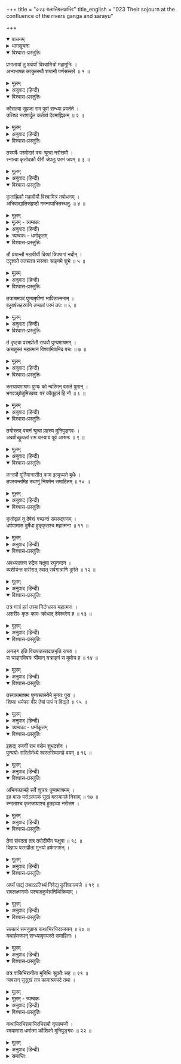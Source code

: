 +++
title = "०२३ बलातिबलप्राप्तिः"
title_english = "023 Their sojourn at the confluence of the rivers ganga and sarayu"

+++
<details open><summary>वाचनम्</summary>
<div caption="श्रीराम-हरिसीताराममूर्ति-घनपाठिभ्यां वचनम्" class="audioEmbed" src="https://archive.org/download/Ramayana-recitation-Sriram-harisItArAmamUrti-Ghanapaati-v2/Kanda_1/Kanda_1_BK-023-Balaathi_balaa_Prapthihi.mp3"></div>
</details>

<details><summary>भागसूचना</summary>

23. विश्वामित्रसहित श्रीराम और लक्ष्मणका सरयू-गंगासंगमके समीप पुण्य आश्रममें रातको ठहरना
</details>

<details open><summary>विश्वास-प्रस्तुतिः</summary>

प्रभातायां तु शर्वर्यां विश्वामित्रो महामुनिः ।  
अभ्यभाषत काकुत्स्थौ शयानौ पर्णसंस्तरे ॥ १ ॥
</details>

<details><summary>मूलम्</summary>

प्रभातायां तु शर्वर्यां विश्वामित्रो महामुनिः ।  
अभ्यभाषत काकुत्स्थौ शयानौ पर्णसंस्तरे ॥ १ ॥
</details>

<details><summary>अनुवाद (हिन्दी)</summary>

जब रात बीती और प्रभात हुआ, तब महामुनि विश्वामित्रने तिनकों और पत्तोंके बिछौनेपर सोये हुए उन दोनों ककुत्स्थवंशी राजकुमारोंसे कहा— ॥ १ ॥
</details>

<details open><summary>विश्वास-प्रस्तुतिः</summary>

कौसल्या सुप्रजा राम पूर्वा सन्ध्या प्रवर्तते ।  
उत्तिष्ठ नरशार्दूल कर्तव्यं दैवमाह्निकम् ॥ २ ॥
</details>

<details><summary>मूलम्</summary>

कौसल्या सुप्रजा राम पूर्वा सन्ध्या प्रवर्तते ।  
उत्तिष्ठ नरशार्दूल कर्तव्यं दैवमाह्निकम् ॥ २ ॥
</details>

<details><summary>अनुवाद (हिन्दी)</summary>

‘नरश्रेष्ठ राम! तुम्हारे-जैसे पुत्रको पाकर महारानी कौसल्या सुपुत्रजननी कही जाती हैं । यह देखो, प्रातःकालकी संध्याका समय हो रहा है; उठो और प्रतिदिन किये जानेवाले देवसम्बन्धी कार्योंको पूर्ण करो’ ॥ २ ॥
</details>

<details open><summary>विश्वास-प्रस्तुतिः</summary>

तस्यर्षेः परमोदारं वचः श्रुत्वा नरोत्तमौ ।  
स्नात्वा कृतोदकौ वीरौ जेपतुः परमं जपम् ॥ ३ ॥
</details>

<details><summary>मूलम्</summary>

तस्यर्षेः परमोदारं वचः श्रुत्वा नरोत्तमौ ।  
स्नात्वा कृतोदकौ वीरौ जेपतुः परमं जपम् ॥ ३ ॥
</details>

<details><summary>अनुवाद (हिन्दी)</summary>

महर्षिका यह परम उदार वचन सुनकर उन दोनों नरश्रेष्ठ वीरोंने स्नान करके देवताओंका तर्पण किया और फिर वे परम उत्तम जपनीय मन्त्र गायत्रीका जप करने लगे ॥ ३ ॥
</details>

<details open><summary>विश्वास-प्रस्तुतिः</summary>

कृताह्निकौ महावीर्यौ विश्वामित्रं तपोधनम् ।  
अभिवाद्यातिसंहृष्टौ गमनायाभितस्थतुः ॥ ४ ॥
</details>

<details><summary>मूलम्</summary>

कृताह्निकौ महावीर्यौ विश्वामित्रं तपोधनम् ।  
अभिवाद्यातिसंहृष्टौ गमनायाभितस्थतुः ॥ ४ ॥
</details>

<details><summary>मूलम् - त्र्यम्बकः</summary>

कृताह्निकौ महा-वीर्यौ विश्वामित्रं तपोधनम् ।  
> अभिवाद्याभिसंहृष्टौ गमनायोपतस्थतुः ॥
</details>

<details><summary>अनुवाद (हिन्दी)</summary>

नित्यकर्म समाप्त करके महापराक्रमी श्रीराम और लक्ष्मण अत्यन्त प्रसन्न हो तपोधन विश्वामित्रको प्रणाम करके वहाँसे आगे जानेको उद्यत हो गये ॥ ४ ॥
</details>

<details><summary>त्र्यम्बकः - धर्माकूतम्</summary>

अनेन प्रातरुत्थान-ध्यान-वन्दनादि कृत्वा गुर्वभिवादनं कर्तव्यम् इति सूचितम् । तथा च मनुः — 

> अभिवादन-शीलस्य नित्यं वृद्धोपसेविनः ।  
> चत्वारि तस्य वर्धन्ते ह्यायुः प्रज्ञा यशो बलम् । 

कामन्दके ऽपि — 

> वर्धयन्न् इह धर्मार्थौ सेवितौ सद्भिरादरात् ।  
> निगृहीतेन्द्रिय-ग्रामः कुर्वीत गुरु-सेवनम् । 

इति । ततो राघवौ गङ्गा-सरयू-संगमे ऋष्याश्रमं दृष्ट्वा विश्वामित्रं पप्रच्छतुः । स च —

> तयोस् तद्-वचनं श्रुत्वा प्रहस्य मुनि-पुंगवः ।  
> अब्रवीच् छ्रूयतां राम यस्यायं पूर्व आश्रमः ॥  

> कंदर्पो मूर्तिमान् आसीत् काम इत्य् उच्यते बुधैः ।  
> तपस्यन्तम् इह स्थाणुं नियमेन समाहितम् ॥  

> कृतोद्वाहं तु देवेशं गच्छन्तं स-मरुद्-गणम् ।  
> धर्षयामास दुर्मेधा हुंकृतश् च महात्मना ॥  

> दग्धश् चाभूद् धि रुद्रेण चक्षुषा रघुनन्दन ।  
> व्यशीर्यन्त शरीरात् स्वात् सर्व-गात्राणि दुर्मतेः ॥  

> अनङ्ग इति विख्यातस् तदा-प्रभृति राघव ।  
> स चाङ्ग-विषयः श्रीमान् यत्राङ्गं स मुमोच ह ॥  
</details>

<details open><summary>विश्वास-प्रस्तुतिः</summary>

तौ प्रयान्तौ महावीर्यौ दिव्यां त्रिपथगां नदीम् ।  
ददृशाते ततस्तत्र सरय्वाः सङ्गमे शुभे ॥ ५ ॥
</details>

<details><summary>मूलम्</summary>

तौ प्रयान्तौ महावीर्यौ दिव्यां त्रिपथगां नदीम् ।  
ददृशाते ततस्तत्र सरय्वाः सङ्गमे शुभे ॥ ५ ॥
</details>

<details><summary>अनुवाद (हिन्दी)</summary>

जाते-जाते उन महाबली राजकुमारोंने गंगा और सरयूके शुभ संगमपर पहुँचकर वहाँ दिव्य त्रिपथगा नदी गंगाजीका दर्शन किया ॥ ५ ॥
</details>

<details open><summary>विश्वास-प्रस्तुतिः</summary>

तत्राश्रमपदं पुण्यमृषीणां भावितात्मनाम् ।  
बहुवर्षसहस्राणि तप्यतां परमं तपः ॥ ६ ॥
</details>

<details><summary>मूलम्</summary>

तत्राश्रमपदं पुण्यमृषीणां भावितात्मनाम् ।  
बहुवर्षसहस्राणि तप्यतां परमं तपः ॥ ६ ॥
</details>

<details><summary>अनुवाद (हिन्दी)</summary>

संगमके पास ही शुद्ध अन्तःकरणवाले महर्षियोंका एक पवित्र आश्रम था, जहाँ वे कई हजार वर्षोंसे तीव्र तपस्या करते थे ॥ ६ ॥
</details>

<details open><summary>विश्वास-प्रस्तुतिः</summary>

तं दृष्ट्वा परमप्रीतौ राघवौ पुण्यमाश्रमम् ।  
ऊचतुस्तं महात्मानं विश्वामित्रमिदं वचः ॥ ७ ॥
</details>

<details><summary>मूलम्</summary>

तं दृष्ट्वा परमप्रीतौ राघवौ पुण्यमाश्रमम् ।  
ऊचतुस्तं महात्मानं विश्वामित्रमिदं वचः ॥ ७ ॥
</details>

<details><summary>अनुवाद (हिन्दी)</summary>

उस पवित्र आश्रमको देखकर रघुकुलरत्न श्रीराम और लक्ष्मण बड़े प्रसन्न हुए । उन्होंने महात्मा विश्वामित्रसे यह बात कही— ॥ ७ ॥
</details>

<details open><summary>विश्वास-प्रस्तुतिः</summary>

कस्यायमाश्रमः पुण्यः को न्वस्मिन् वसते पुमान् ।  
भगवञ्छ्रोतुमिच्छावः परं कौतूहलं हि नौ ॥ ८ ॥
</details>

<details><summary>मूलम्</summary>

कस्यायमाश्रमः पुण्यः को न्वस्मिन् वसते पुमान् ।  
भगवञ्छ्रोतुमिच्छावः परं कौतूहलं हि नौ ॥ ८ ॥
</details>

<details><summary>अनुवाद (हिन्दी)</summary>

‘भगवन्! यह किसका पवित्र आश्रम है? और इसमें कौन पुरुष निवास करता है? यह हम दोनों सुनना चाहते हैं । इसके लिये हमारे मनमें बड़ी उत्कण्ठा है’ ॥ ८ ॥
</details>

<details open><summary>विश्वास-प्रस्तुतिः</summary>

तयोस्तद् वचनं श्रुत्वा प्रहस्य मुनिपुङ्गवः ।  
अब्रवीच्छ्रूयतां राम यस्यायं पूर्व आश्रमः ॥ ९ ॥
</details>

<details><summary>मूलम्</summary>

तयोस्तद् वचनं श्रुत्वा प्रहस्य मुनिपुङ्गवः ।  
अब्रवीच्छ्रूयतां राम यस्यायं पूर्व आश्रमः ॥ ९ ॥
</details>

<details><summary>अनुवाद (हिन्दी)</summary>

उन दोनोंका यह वचन सुनकर मुनिश्रेष्ठ विश्वामित्र हँसते हुए बोले—‘राम! यह आश्रम पहले जिसके अधिकारमें रहा है, उसका परिचय देता हूँ, सुनो ॥ ९ ॥
</details>

<details open><summary>विश्वास-प्रस्तुतिः</summary>

कन्दर्पो मूर्तिमानासीत् काम इत्युच्यते बुधैः ।  
तपस्यन्तमिह स्थाणुं नियमेन समाहितम् ॥ १० ॥
</details>

<details><summary>मूलम्</summary>

कन्दर्पो मूर्तिमानासीत् काम इत्युच्यते बुधैः ।  
तपस्यन्तमिह स्थाणुं नियमेन समाहितम् ॥ १० ॥
</details>

<details><summary>अनुवाद (हिन्दी)</summary>

‘विद्वान् पुरुष जिसे काम कहते हैं, वह कन्दर्प पूर्वकालमें मूर्तिमान् था—शरीर धारण करके विचरता था । उन दिनों भगवान् स्थाणु (शिव) इसी आश्रममें चित्तको एकाग्र करके नियमपूर्वक तपस्या करते थे ॥ १० ॥
</details>

<details open><summary>विश्वास-प्रस्तुतिः</summary>

कृतोद्वाहं तु देवेशं गच्छन्तं समरुद्‍गणम् ।  
धर्षयामास दुर्मेधा हुङ्कृतश्च महात्मना ॥ ११ ॥
</details>

<details><summary>मूलम्</summary>

कृतोद्वाहं तु देवेशं गच्छन्तं समरुद्‍गणम् ।  
धर्षयामास दुर्मेधा हुङ्कृतश्च महात्मना ॥ ११ ॥
</details>

<details><summary>अनुवाद (हिन्दी)</summary>

‘एक दिन समाधिसे उठकर देवेश्वर शिव मरुद्‍गणोंके साथ कहीं जा रहे थे । उसी समय दुर्बुद्धि कामने उनपर आक्रमण किया । यह देख महात्मा शिवने हुङ्कार करके उसे रोका ॥ ११ ॥
</details>

<details open><summary>विश्वास-प्रस्तुतिः</summary>

अवध्यातश्च रुद्रेण चक्षुषा रघुनन्दन ।  
व्यशीर्यन्त शरीरात् स्वात् सर्वगात्राणि दुर्मते ॥ १२ ॥
</details>

<details><summary>मूलम्</summary>

अवध्यातश्च रुद्रेण चक्षुषा रघुनन्दन ।  
व्यशीर्यन्त शरीरात् स्वात् सर्वगात्राणि दुर्मते ॥ १२ ॥
</details>

<details><summary>अनुवाद (हिन्दी)</summary>

‘रघुनन्दन! भगवान् रुद्रने रोषभरी दृष्टिसे अवहेलना-पूर्वक उसकी ओर देखा; फिर तो उस दुर्बुद्धिके सारे अंग उसके शरीरसे जीर्ण-शीर्ण होकर गिर गये ॥ १२ ॥
</details>

<details open><summary>विश्वास-प्रस्तुतिः</summary>

तत्र गात्रं हतं तस्य निर्दग्धस्य महात्मनः ।  
अशरीरः कृतः कामः क्रोधाद् देवेश्वरेण ह ॥ १३ ॥
</details>

<details><summary>मूलम्</summary>

तत्र गात्रं हतं तस्य निर्दग्धस्य महात्मनः ।  
अशरीरः कृतः कामः क्रोधाद् देवेश्वरेण ह ॥ १३ ॥
</details>

<details><summary>अनुवाद (हिन्दी)</summary>

‘वहाँ दग्ध हुए महामना कन्दर्पका शरीर नष्ट हो गया । देवेश्वर रुद्रने अपने क्रोधसे कामको अंगहीन कर दिया ॥ १३ ॥
</details>

<details open><summary>विश्वास-प्रस्तुतिः</summary>

अनङ्ग इति विख्यातस्तदाप्रभृति राघव ।  
स चाङ्गविषयः श्रीमान् यत्राङ्गं स मुमोच ह ॥ १४ ॥
</details>

<details><summary>मूलम्</summary>

अनङ्ग इति विख्यातस्तदाप्रभृति राघव ।  
स चाङ्गविषयः श्रीमान् यत्राङ्गं स मुमोच ह ॥ १४ ॥
</details>

<details><summary>अनुवाद (हिन्दी)</summary>

‘राम! तभीसे वह ‘अनंग’ नामसे विख्यात हुआ । शोभाशाली कन्दर्पने जहाँ अपना अंग छोड़ा था, वह प्रदेश अंगदेशके नामसे विख्यात हुआ ॥ १४ ॥
</details>

<details open><summary>विश्वास-प्रस्तुतिः</summary>

तस्यायमाश्रमः पुण्यस्तस्येमे मुनयः पुरा ।  
शिष्या धर्मपरा वीर तेषां पापं न विद्यते ॥ १५ ॥
</details>

<details><summary>मूलम्</summary>

तस्यायमाश्रमः पुण्यस्तस्येमे मुनयः पुरा ।  
शिष्या धर्मपरा वीर तेषां पापं न विद्यते ॥ १५ ॥
</details>

<details><summary>अनुवाद (हिन्दी)</summary>

‘यह उन्हीं महादेवजीका पुण्य आश्रम है । वीर! ये मुनिलोग पूर्वकालमें उन्हीं स्थाणुके धर्मपरायण शिष्य थे । इनका सारा पाप नष्ट हो गया है ॥ १५ ॥
</details>

<details><summary>त्र्यम्बकः - धर्माकूतम्</summary>

इत्य्-अनेन महा-पुरुष-द्रोहिणो दुर्बलस्य स्वरूप-नाशो ऽपि भवति महा-पुरुष-द्रोहः सर्वथा न कर्तव्य इति सूचितम् ॥
</details>

<details open><summary>विश्वास-प्रस्तुतिः</summary>

इहाद्य रजनीं राम वसेम शुभदर्शन ।  
पुण्ययोः सरितोर्मध्ये श्वस्तरिष्यामहे वयम् ॥ १६ ॥
</details>

<details><summary>मूलम्</summary>

इहाद्य रजनीं राम वसेम शुभदर्शन ।  
पुण्ययोः सरितोर्मध्ये श्वस्तरिष्यामहे वयम् ॥ १६ ॥
</details>

<details><summary>अनुवाद (हिन्दी)</summary>

‘शुभदर्शन राम! आजकी रातमें हमलोग यहीं इन पुण्यसलिला सरिताओंके बीचमें निवास करें । कल सबेरे इन्हें पार करेंगे ॥ १६ ॥
</details>

<details open><summary>विश्वास-प्रस्तुतिः</summary>

अभिगच्छामहे सर्वे शुचयः पुण्यमाश्रमम् ।  
इह वासः परोऽस्माकं सुखं वत्स्यामहे निशाम् ॥ १७ ॥  
स्नाताश्च कृतजप्याश्च हुतहव्या नरोत्तम ।
</details>

<details><summary>मूलम्</summary>

अभिगच्छामहे सर्वे शुचयः पुण्यमाश्रमम् ।  
इह वासः परोऽस्माकं सुखं वत्स्यामहे निशाम् ॥ १७ ॥  
स्नाताश्च कृतजप्याश्च हुतहव्या नरोत्तम ।
</details>

<details><summary>अनुवाद (हिन्दी)</summary>

‘हम सब लोग पवित्र होकर इस पुण्य आश्रममें चलें । यहाँ रहना हमारे लिये बहुत उत्तम होगा । नरश्रेष्ठ! यहाँ स्नान करके जप और हवन करनेके बाद हम रातमें बड़े सुखसे रहेंगे’ ॥ १७ १/२ ॥
</details>

<details open><summary>विश्वास-प्रस्तुतिः</summary>

तेषां संवदतां तत्र तपोदीर्घेण चक्षुषा ॥ १८ ॥  
विज्ञाय परमप्रीता मुनयो हर्षमागमन् ।
</details>

<details><summary>मूलम्</summary>

तेषां संवदतां तत्र तपोदीर्घेण चक्षुषा ॥ १८ ॥  
विज्ञाय परमप्रीता मुनयो हर्षमागमन् ।
</details>

<details><summary>अनुवाद (हिन्दी)</summary>

वे लोग वहाँ इस प्रकार आपसमें बातचीत कर ही रहे थे कि उस आश्रममें निवास करनेवाले मुनि तपस्याद्वारा प्राप्त हुई दूर दृष्टिसे उनका आगमन जानकर मन-ही-मन बड़े प्रसन्न हुए । उनके हृदयमें हर्षजनित उल्लास छा गया ॥ १८ १/२ ॥
</details>

<details open><summary>विश्वास-प्रस्तुतिः</summary>

अर्घ्यं पाद्यं तथाऽऽतिथ्यं निवेद्य कुशिकात्मजे ॥ १९ ॥  
रामलक्ष्मणयोः पश्चादकुर्वन्नतिथिक्रियाम् ।
</details>

<details><summary>मूलम्</summary>

अर्घ्यं पाद्यं तथाऽऽतिथ्यं निवेद्य कुशिकात्मजे ॥ १९ ॥  
रामलक्ष्मणयोः पश्चादकुर्वन्नतिथिक्रियाम् ।
</details>

<details><summary>अनुवाद (हिन्दी)</summary>

उन्होंने विश्वामित्रजीको अर्घ्य, पाद्य और अतिथि-सत्कारकी सामग्री अर्पित करनेके बाद श्रीराम और लक्ष्मणका भी आतिथ्य किया ॥ १९ १/२ ॥
</details>

<details open><summary>विश्वास-प्रस्तुतिः</summary>

सत्कारं समनुप्राप्य कथाभिरभिरञ्जयन् ॥ २० ॥  
यथार्हमजपन् सन्ध्यामृषयस्ते समाहिताः ।
</details>

<details><summary>मूलम्</summary>

सत्कारं समनुप्राप्य कथाभिरभिरञ्जयन् ॥ २० ॥  
यथार्हमजपन् सन्ध्यामृषयस्ते समाहिताः ।
</details>

<details><summary>अनुवाद (हिन्दी)</summary>

यथोचित सत्कार करके उन मुनियोंने इन अतिथियोंका भाँति-भाँतिकी कथा-वार्ताओंद्वारा मनोरञ्जन किया । फिर उन महर्षियोंने एकाग्रचित्त होकर यथावत् संध्यावन्दन एवं जप किया ॥ २० १/२ ॥
</details>

<details open><summary>विश्वास-प्रस्तुतिः</summary>

तत्र वासिभिरानीता मुनिभिः सुव्रतैः सह ॥ २१ ॥  
न्यवसन् सुसुखं तत्र कामाश्रमपदे तथा ।
</details>

<details><summary>मूलम्</summary>

तत्र वासिभिरानीता मुनिभिः सुव्रतैः सह ॥ २१ ॥  
न्यवसन् सुसुखं तत्र कामाश्रमपदे तथा ।
</details>

<details><summary>मूलम् - त्र्यम्बकः</summary>

> तत्रत्य ऋषिभिः पूजिताः 
> न्यवसन् सुसुखं तत्र स्थाण्व्-आश्रम-पदे तदा ।
</details>

<details><summary>अनुवाद (हिन्दी)</summary>

तदनन्तर वहाँ रहनेवाले मुनियोंने अन्य उत्तम व्रतधारी मुनियोंके साथ विश्वामित्र आदिको शयनके लिये उपयुक्त स्थानमें पहुँचा दिया । सम्पूर्ण कामनाओंकी पूर्ति करनेवाले उस पुण्य आश्रममें उन विश्वामित्र आदिने बड़े सुखसे निवास किया ॥ २१ १/२ ॥
</details>

<details open><summary>विश्वास-प्रस्तुतिः</summary>

कथाभिरभिरामाभिरभिरामौ नृपात्मजौ ।  
रमयामास धर्मात्मा कौशिको मुनिपुङ्गवः ॥ २२ ॥
</details>

<details><summary>मूलम्</summary>

कथाभिरभिरामाभिरभिरामौ नृपात्मजौ ।  
रमयामास धर्मात्मा कौशिको मुनिपुङ्गवः ॥ २२ ॥
</details>

<details><summary>अनुवाद (हिन्दी)</summary>

धर्मात्मा मुनिश्रेष्ठ विश्वामित्रने उन मनोहर राजकुमारोंका सुन्दर कथाओंद्वारा मनोरञ्जन किया ॥ २२ ॥
</details>

<details><summary>समाप्तिः</summary>

इत्यार्षे श्रीमद्रामायणे वाल्मीकीये आदिकाव्ये बालकाण्डे त्रयोविंशः सर्गः ॥ २३ ॥  
इस प्रकार श्रीवाल्मीकिनिर्मित आर्षरामायण आदिकाव्यके बालकाण्डमें तेईसवाँ सर्ग पूरा हुआ ॥ २३ ॥
</details>

